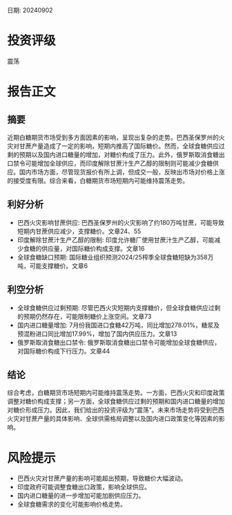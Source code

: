 
日期: 20240902

# 投资评级

震荡

# 报告正文

## 摘要

近期白糖期货市场受到多方面因素的影响，呈现出复杂的走势。巴西圣保罗州的火灾对甘蔗产量造成了一定的影响，短期内推高了国际糖价。然而，全球食糖供应过剩的预期以及国内进口糖量的增加，对糖价构成了压力。此外，俄罗斯取消食糖出口禁令可能增加全球供应，而印度解除甘蔗汁生产乙醇的限制则可能减少食糖供应。国内市场方面，尽管现货报价有所上调，但成交一般，反映出市场对价格上涨的接受度有限。综合来看，白糖期货市场短期内可能维持震荡走势。

## 利好分析

* 巴西火灾影响甘蔗供应: 巴西圣保罗州的火灾影响了约180万吨甘蔗，可能导致短期内甘蔗供应减少，支撑糖价。文章24、55
* 印度解除甘蔗汁生产乙醇的限制: 印度允许糖厂使用甘蔗汁生产乙醇，可能减少食糖的供应量，对国际糖价构成支撑。文章16
* 全球食糖缺口预期: 国际糖业组织预测2024/25榨季全球食糖短缺为358万吨，可能支撑糖价。文章6

## 利空分析

* 全球食糖供应过剩预期: 尽管巴西火灾短期内支撑糖价，但全球食糖供应过剩的预期仍然存在，可能限制糖价上涨空间。文章73
* 国内进口糖量增加: 7月份我国进口食糖42万吨，同比增加278.01%，糖浆及预混粉进口同比增加17.99%，增加了国内供应压力。文章13
* 俄罗斯取消食糖出口禁令: 俄罗斯取消食糖出口禁令可能增加全球食糖供应，对国际糖价构成下行压力。文章44

## 结论

综合考虑，白糖期货市场短期内可能维持震荡走势。一方面，巴西火灾和印度政策调整对糖价构成支撑；另一方面，全球食糖供应过剩的预期和国内进口糖量的增加对糖价形成压力。因此，我们给出的投资评级为“震荡”。未来市场走势将受到巴西火灾对甘蔗产量的具体影响、全球供需格局调整以及国内进口政策变化等因素的影响。

# 风险提示

* 巴西火灾对甘蔗产量的影响可能超出预期，导致糖价大幅波动。
* 印度政府可能调整食糖出口政策，影响全球供应。
* 国内进口糖量的进一步增加可能加剧供应压力。
* 全球食糖需求的变化可能影响价格走势。
